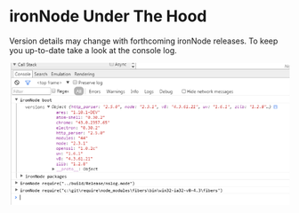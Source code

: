 # ironNode Under The Hood


Version details may change with forthcoming ironNode releases. To keep you up-to-date take a look at the console log.

![Version details](version-details.png)
